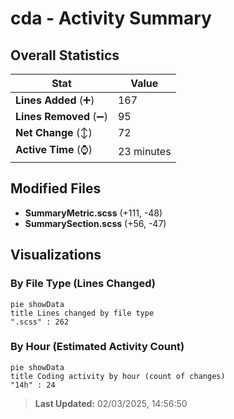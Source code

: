 # cda - Activity Summary 

## Overall Statistics

| Stat                   | Value                                                             |
| ---------------------- | ----------------------------------------------------------------- |
| **Lines Added** (➕)   | 167                                          |
| **Lines Removed** (➖) | 95                                        |
| **Net Change** (↕)    | 72                |
| **Active Time** (⌚)   | 23 minutes |


## Modified Files
- **SummaryMetric.scss** (+111, -48)
- **SummarySection.scss** (+56, -47)

## Visualizations

### By File Type (Lines Changed)

```mermaid
pie showData
title Lines changed by file type
".scss" : 262
```

### By Hour (Estimated Activity Count)

```mermaid
pie showData
title Coding activity by hour (count of changes)
"14h" : 24
```


> **Last Updated:** 02/03/2025, 14:56:50